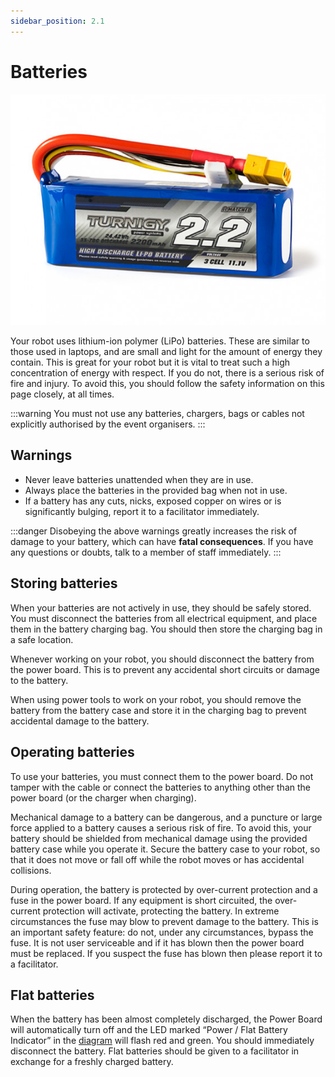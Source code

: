 ```yaml
---
sidebar_position: 2.1
---
```


# Batteries

![LiPo Battery](../assets/img/kit/battery.jpg)

Your robot uses lithium-ion polymer (LiPo) batteries.
These are similar to those used in laptops, and are small and light for
the amount of energy they contain. This is great for your robot but it
is vital to treat such a high concentration of energy with respect. If
you do not, there is a serious risk of fire and injury. To avoid this,
you should follow the safety information on this page closely, at all
times.

:::warning
You must not use any batteries, chargers, bags or cables not explicitly authorised by the event organisers.
:::

## Warnings

-   Never leave batteries unattended when they are in use.
-   Always place the batteries in the provided bag when not in use.
-   If a battery has any cuts, nicks, exposed copper on wires or is
    significantly bulging, report it to a facilitator immediately.

:::danger
Disobeying the above warnings greatly increases the risk of damage to your battery, which can have **fatal consequences**. If you have any questions or doubts, talk to a member of staff immediately.
:::

## Storing batteries

When your batteries are not actively in use, they should be safely stored.
You must disconnect the batteries from all electrical equipment, and place them in the battery charging bag.
You should then store the charging bag in a safe location.

Whenever working on your robot, you should disconnect the battery from the power board.
This is to prevent any accidental short circuits or damage to the battery.

When using power tools to work on your robot, you should remove the battery from the battery case and store it in the charging bag to prevent accidental damage to the battery.

## Operating batteries

To use your batteries, you must connect them to the power board. Do not
tamper with the cable or connect the batteries to anything other than
the power board (or the charger when charging).

Mechanical damage to a battery can be dangerous, and a puncture or large force applied to a battery causes a serious risk of fire.
To avoid this, your battery should be shielded from mechanical damage using the provided battery case while you operate it.
Secure the battery case to your robot, so that it does not move or fall off while the robot moves or has accidental collisions.

During operation, the battery is protected by over-current protection
and a fuse in the power board. If any equipment is short circuited, the
over-current protection will activate, protecting the battery. In
extreme circumstances the fuse may blow to prevent damage to the
battery. This is an important safety feature: do not, under any
circumstances, bypass the fuse. It is not user serviceable and if it has
blown then the power board must be replaced. If you suspect the fuse has
blown then please report it to a facilitator.

## Flat batteries

When the battery has been almost completely discharged, the Power Board
will automatically turn off and the LED marked “Power / Flat Battery
Indicator” in the [diagram](./power-board) will
flash red and green. You should immediately disconnect the battery. Flat
batteries should be given to a facilitator in exchange for a freshly charged
battery.

